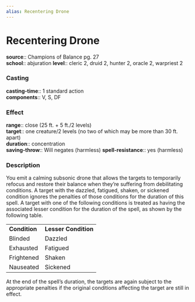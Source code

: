 ```yaml
---
alias: Recentering Drone
---
```


# Recentering Drone 

**source**:: Champions of Balance pg. 27  
**school**:: abjuration
**level**:: cleric 2, druid 2, hunter 2, oracle 2, warpriest 2

### Casting 

**casting-time**:: 1 standard action  
**components**:: V, S, DF

### Effect 

**range**:: close (25 ft. + 5 ft./2 levels)  
**target**:: one creature/2 levels (no two of which may be more than 30 ft. apart)  
**duration**:: concentration  
**saving-throw**:: Will negates (harmless)
**spell-resistance**:: yes (harmless)

### Description 

You emit a calming subsonic drone that allows the targets to temporarily refocus and restore their balance when they’re suffering from debilitating conditions. A target with the dazzled, fatigued, shaken, or sickened condition ignores the penalties of those conditions for the duration of this spell. A target with one of the following conditions is treated as having the associated lesser condition for the duration of the spell, as shown by the following table.  
  

|               |                      |
|---------------|----------------------|
| **Condition** | **Lesser Condition** |
| Blinded       | Dazzled              |
| Exhausted     | Fatigued             |
| Frightened    | Shaken               |
| Nauseated     | Sickened             |

  
At the end of the spell’s duration, the targets are again subject to the appropriate penalties if the original conditions affecting the target are still in effect.
